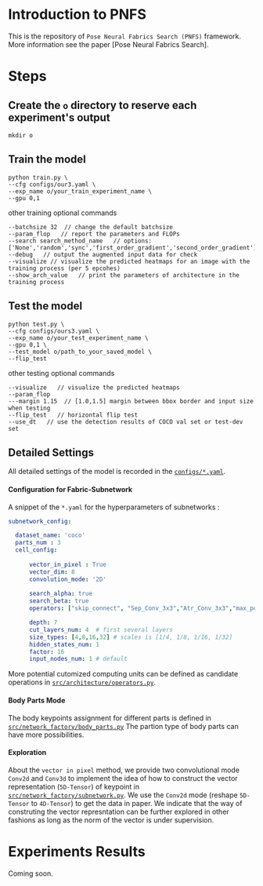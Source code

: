 # Introduction to PNFS

This is the repository of `Pose Neural Fabrics Search (PNFS)` framework.  More information see the paper [Pose Neural Fabrics Search].

# Steps

## Create the `o` directory to reserve each experiment's output
```
mkdir o  
```
## Train the model
```
python train.py \
--cfg configs/our3.yaml \
--exp_name o/your_train_experiment_name \
--gpu 0,1 
```
other training optional commands

```
--batchsize 32  // change the default batchsize
--param_flop   // report the parameters and FLOPs
--search search_method_name   // options: ['None','random','sync','first_order_gradient','second_order_gradient']
--debug   // output the augmented input data for check
--visualize // visualize the predicted heatmaps for an image with the training process (per 5 epcohes)
--show_arch_value   // print the parameters of architecture in the training process
```
## Test the model
```
python test.py \
--cfg configs/ours3.yaml \
--exp_name o/your_test_experiment_name \
--gpu 0,1 \
--test_model o/path_to_your_saved_model \
--flip_test 
```
other testing optional commands
```
--visualize   // visualize the predicted heatmaps
--param_flop
---margin 1.15  // [1.0,1.5] margin between bbox border and input size when testing 
--flip_test   // horizontal flip test
--use_dt   // use the detection results of COCO val set or test-dev set
```

## Detailed Settings

All detailed settings of the model is recorded in the [`configs/*.yaml`](configs/).

#### Configuration for Fabric-Subnetwork

A snippet of the `*.yaml` for the hyperparameters of subnetworks :
```yaml
subnetwork_config:

  dataset_name: 'coco'
  parts_num : 3
  cell_config:
  
      vector_in_pixel : True
      vector_dim: 8
      convolution_mode: '2D'
      
      search_alpha: true
      search_beta: true
      operators: ["skip_connect", "Sep_Conv_3x3","Atr_Conv_3x3","max_pool_3x3"] # 

      depth: 7
      cut_layers_num: 4  # first several layers
      size_types: [4,8,16,32] # scales is [1/4, 1/8, 1/16, 1/32]
      hidden_states_num: 1
      factor: 16
      input_nodes_num: 1 # default
```

More potential cutomized computing units can be defined as candidate operations in [`src/architecture/operators.py`](src/architecture/operators.py).

#### Body Parts Mode
The body keypoints assignment for different parts is defined in [`src/network_factory/body_parts.py`](src/network_factory/body_parts.py)
The partion type of body parts can have more possibilities.

#### Exploration

About the `vector in pixel` method, we provide two convolutional mode `Conv2d` and `Conv3d` to implement the idea of how to construct the vector representation (`5D-Tensor`) of keypoint in [`src/network_factory/subnetwork.py`](src/network_factory/subnetwork.py). We use the `Conv2d` mode (reshape `5D-Tensor` to `4D-Tensor`) to get the data in paper. We indicate that the way of construting the vector represntation can be further explored in other fashions as long as the norm of the vector is under supervision.

# Experiments Results

Coming soon.




 
